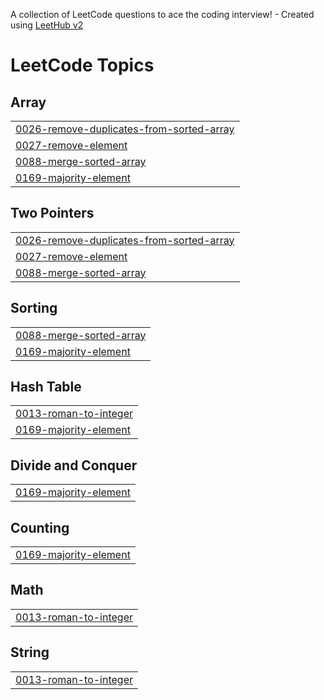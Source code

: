 A collection of LeetCode questions to ace the coding interview! - Created using [LeetHub v2](https://github.com/arunbhardwaj/LeetHub-2.0)
<!---LeetCode Topics Start-->
# LeetCode Topics
## Array
|  |
| ------- |
| [0026-remove-duplicates-from-sorted-array](https://github.com/Tayyabbahadur/Leetcode-interview/tree/master/0026-remove-duplicates-from-sorted-array) |
| [0027-remove-element](https://github.com/Tayyabbahadur/Leetcode-interview/tree/master/0027-remove-element) |
| [0088-merge-sorted-array](https://github.com/Tayyabbahadur/Leetcode-interview/tree/master/0088-merge-sorted-array) |
| [0169-majority-element](https://github.com/Tayyabbahadur/Leetcode-interview/tree/master/0169-majority-element) |
## Two Pointers
|  |
| ------- |
| [0026-remove-duplicates-from-sorted-array](https://github.com/Tayyabbahadur/Leetcode-interview/tree/master/0026-remove-duplicates-from-sorted-array) |
| [0027-remove-element](https://github.com/Tayyabbahadur/Leetcode-interview/tree/master/0027-remove-element) |
| [0088-merge-sorted-array](https://github.com/Tayyabbahadur/Leetcode-interview/tree/master/0088-merge-sorted-array) |
## Sorting
|  |
| ------- |
| [0088-merge-sorted-array](https://github.com/Tayyabbahadur/Leetcode-interview/tree/master/0088-merge-sorted-array) |
| [0169-majority-element](https://github.com/Tayyabbahadur/Leetcode-interview/tree/master/0169-majority-element) |
## Hash Table
|  |
| ------- |
| [0013-roman-to-integer](https://github.com/Tayyabbahadur/Leetcode-interview/tree/master/0013-roman-to-integer) |
| [0169-majority-element](https://github.com/Tayyabbahadur/Leetcode-interview/tree/master/0169-majority-element) |
## Divide and Conquer
|  |
| ------- |
| [0169-majority-element](https://github.com/Tayyabbahadur/Leetcode-interview/tree/master/0169-majority-element) |
## Counting
|  |
| ------- |
| [0169-majority-element](https://github.com/Tayyabbahadur/Leetcode-interview/tree/master/0169-majority-element) |
## Math
|  |
| ------- |
| [0013-roman-to-integer](https://github.com/Tayyabbahadur/Leetcode-interview/tree/master/0013-roman-to-integer) |
## String
|  |
| ------- |
| [0013-roman-to-integer](https://github.com/Tayyabbahadur/Leetcode-interview/tree/master/0013-roman-to-integer) |
<!---LeetCode Topics End-->